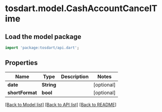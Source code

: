 # tosdart.model.CashAccountCancelTime

## Load the model package
```dart
import 'package:tosdart/api.dart';
```

## Properties
Name | Type | Description | Notes
------------ | ------------- | ------------- | -------------
**date** | **String** |  | [optional] 
**shortFormat** | **bool** |  | [optional] 

[[Back to Model list]](../README.md#documentation-for-models) [[Back to API list]](../README.md#documentation-for-api-endpoints) [[Back to README]](../README.md)


